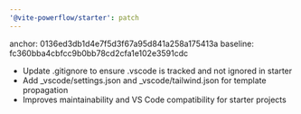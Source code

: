 ```yaml
---
'@vite-powerflow/starter': patch
---
```


anchor: 0136ed3db1d4e7f5d3f67a95d841a258a175413a
baseline: fc360bba4cbfcc9b0bb78cd2cfa1e102e3591cdc

- Update .gitignore to ensure .vscode is tracked and not ignored in starter
- Add \_vscode/settings.json and \_vscode/tailwind.json for template propagation
- Improves maintainability and VS Code compatibility for starter projects
